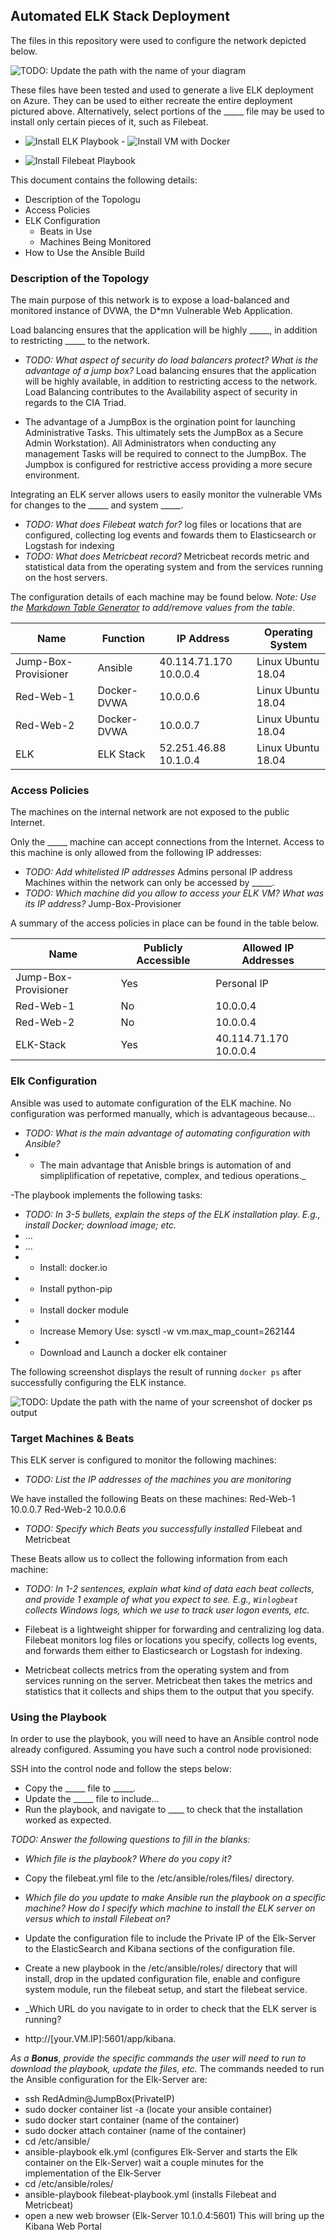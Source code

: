 ## Automated ELK Stack Deployment

The files in this repository were used to configure the network depicted below.

![TODO: Update the path with the name of your diagram](Images/CyberSecurity_Project1.png)

These files have been tested and used to generate a live ELK deployment on Azure. They can be used to either recreate the entire deployment pictured above. Alternatively, select portions of the _____ file may be used to install only certain pieces of it, such as Filebeat.

  - ![Install ELK Playbook](Ansible/elk_install_playbook.yml)    - ![Install VM with Docker](Ansible/install_docker_playbook.yml)
  
  - ![Install Filebeat Playbook](Ansible/Filebeat_playbook.yml)  

This document contains the following details:
- Description of the Topologu
- Access Policies
- ELK Configuration
  - Beats in Use
  - Machines Being Monitored
- How to Use the Ansible Build


### Description of the Topology

The main purpose of this network is to expose a load-balanced and monitored instance of DVWA, the D*mn Vulnerable Web Application.

Load balancing ensures that the application will be highly _____, in addition to restricting _____ to the network.
- _TODO: What aspect of security do load balancers protect? What is the advantage of a jump box?_ Load balancing ensures that the application will be highly available, in addition to restricting access to the network.  Load Balancing contributes to the Availability aspect of security in regards to the CIA Triad.

- The advantage of a JumpBox is the orgination point for launching Administrative Tasks. This ultimately sets the JumpBox as a Secure Admin Workstation). All Administrators when conducting any management Tasks will be required to connect to the JumpBox.  The Jumpbox is configured for restrictive access providing a more secure environment.

Integrating an ELK server allows users to easily monitor the vulnerable VMs for changes to the _____ and system _____.
- _TODO: What does Filebeat watch for?_ log files or locations that are configured, collecting log events and fowards them to Elasticsearch or Logstash for indexing
- _TODO: What does Metricbeat record?_ Metricbeat records metric and statistical data from the operating system and from the services running on the host servers.

The configuration details of each machine may be found below.
_Note: Use the [Markdown Table Generator](http://www.tablesgenerator.com/markdown_tables) to add/remove values from the table_.

| Name                 | Function    | IP Address             | Operating System   |
|----------------------|-------------|------------------------|--------------------|
| Jump-Box-Provisioner | Ansible     | 40.114.71.170 10.0.0.4 | Linux Ubuntu 18.04 |
| Red-Web-1            | Docker-DVWA | 10.0.0.6               | Linux Ubuntu 18.04 |
| Red-Web-2            | Docker-DVWA | 10.0.0.7               | Linux Ubuntu 18.04 |
| ELK                  | ELK Stack   | 52.251.46.88 10.1.0.4  | Linux Ubuntu 18.04 |


### Access Policies

The machines on the internal network are not exposed to the public Internet.

Only the _____ machine can accept connections from the Internet. Access to this machine is only allowed from the following IP addresses:
- _TODO: Add whitelisted IP addresses_  Admins personal IP address
Machines within the network can only be accessed by _____.
- _TODO: Which machine did you allow to access your ELK VM? What was its IP address?_ Jump-Box-Provisioner

A summary of the access policies in place can be found in the table below.

| Name                 | Publicly Accessible | Allowed IP Addresses   |
|----------------------|---------------------|------------------------|
| Jump-Box-Provisioner | Yes                 | Personal IP            |
| Red-Web-1            | No                  | 10.0.0.4               |
| Red-Web-2            | No                  | 10.0.0.4               |
| ELK-Stack            | Yes                 | 40.114.71.170 10.0.0.4 |


### Elk Configuration

Ansible was used to automate configuration of the ELK machine. No configuration was performed manually, which is advantageous because...
- _TODO: What is the main advantage of automating configuration with Ansible?_
- - The main advantage that Anisble brings is automation of and simpliplification of repetative, complex, and tedious operations._

-The playbook implements the following tasks:

- _TODO: In 3-5 bullets, explain the steps of the ELK installation play. E.g., install Docker; download image; etc._
- ...
- ...
-  * Install: docker.io
-  * Install python-pip
-  * Install  docker module
-  * Increase Memory Use: sysctl -w vm.max_map_count=262144
-  * Download and Launch a docker elk container


The following screenshot displays the result of running `docker ps` after successfully configuring the ELK instance.

![TODO: Update the path with the name of your screenshot of docker ps output](Images/docker_elk_screen_verification.png)


### Target Machines & Beats
This ELK server is configured to monitor the following machines:
- _TODO: List the IP addresses of the machines you are monitoring_

We have installed the following Beats on these machines: Red-Web-1 10.0.0.7 Red-Web-2 10.0.0.6

- _TODO: Specify which Beats you successfully installed_  Filebeat and Metricbeat

These Beats allow us to collect the following information from each machine:
- _TODO: In 1-2 sentences, explain what kind of data each beat collects, and provide 1 example of what you expect to see. E.g., `Winlogbeat` collects Windows logs, which we use to track user logon events, etc._

-   Filebeat is a lightweight shipper for forwarding and centralizing log data. Filebeat monitors log files or locations you specify, collects log events, and forwards them either to Elasticsearch or Logstash for indexing.

-   Metricbeat collects metrics from the operating system and from services running on the server. Metricbeat then takes the metrics and statistics that it collects and ships them to the output that you specify.

### Using the Playbook
In order to use the playbook, you will need to have an Ansible control node already configured. Assuming you have such a control node provisioned:

SSH into the control node and follow the steps below:
- Copy the _____ file to _____.
- Update the _____ file to include...
- Run the playbook, and navigate to ____ to check that the installation worked as expected.

_TODO: Answer the following questions to fill in the blanks:_
- _Which file is the playbook? Where do you copy it?_
-  Copy the filebeat.yml file to the /etc/ansible/roles/files/ directory.

- _Which file do you update to make Ansible run the playbook on a specific machine? How do I specify which machine to install the ELK server on versus which to install Filebeat on?_
-  Update the configuration file to include the Private IP of the Elk-Server to the ElasticSearch and Kibana sections of the configuration file.
-  Create a new playbook in the /etc/ansible/roles/ directory that will install, drop in the updated configuration file, enable and configure system module, run the filebeat setup, and start the filebeat service.

- _Which URL do you navigate to in order to check that the ELK server is running?
- http://[your.VM.IP]:5601/app/kibana.

_As a **Bonus**, provide the specific commands the user will need to run to download the playbook, update the files, etc._
 The commands needed to run the Ansible configuration for the Elk-Server are:
- ssh RedAdmin@JumpBox(PrivateIP)
- sudo docker container list -a (locate your ansible container)
- sudo docker start container (name of the container)
- sudo docker attach container (name of the container)
- cd /etc/ansible/
- ansible-playbook elk.yml (configures Elk-Server and starts the Elk container on the Elk-Server) wait a couple minutes for the implementation of the Elk-Server
- cd /etc/ansible/roles/
- ansible-playbook filebeat-playbook.yml (installs Filebeat and Metricbeat)
- open a new web browser (Elk-Server 10.1.0.4:5601) This will bring up the Kibana Web Portal 

